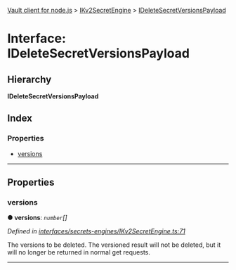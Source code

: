 [Vault client for node.js](../README.md) > [IKv2SecretEngine](../modules/ikv2secretengine.md) > [IDeleteSecretVersionsPayload](../interfaces/ikv2secretengine.ideletesecretversionspayload.md)

# Interface: IDeleteSecretVersionsPayload

## Hierarchy

**IDeleteSecretVersionsPayload**

## Index

### Properties

* [versions](ikv2secretengine.ideletesecretversionspayload.md#versions)

---

## Properties

<a id="versions"></a>

###  versions

**● versions**: *`number`[]*

*Defined in [interfaces/secrets-engines/IKv2SecretEngine.ts:71](https://github.com/theogravity/vault-tacular/blob/cbfbab1/src/interfaces/secrets-engines/IKv2SecretEngine.ts#L71)*

The versions to be deleted. The versioned result will not be deleted, but it will no longer be returned in normal get requests.

___

